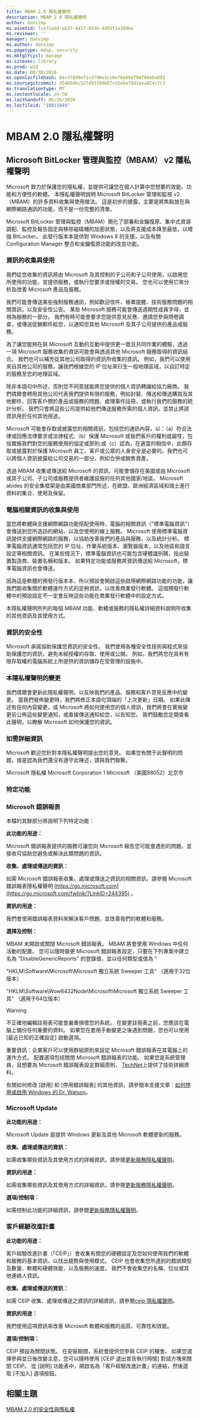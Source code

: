 ```yaml
---
title: MBAM 2.0 隱私權聲明
description: MBAM 2.0 隱私權聲明
author: dansimp
ms.assetid: fce72ad4-a837-4d17-8d3b-4d93f1a399be
ms.reviewer: ''
manager: dansimp
ms.author: dansimp
ms.pagetype: mdop, security
ms.mktglfcycl: manage
ms.sitesec: library
ms.prod: w10
ms.date: 08/30/2016
ms.openlocfilehash: 84c47899ef1cd790e3cc0ef8a69df04f066ba882
ms.sourcegitcommit: 354664bc527d93f80687cd2eba70d1eea024c7c3
ms.translationtype: MT
ms.contentlocale: zh-TW
ms.lasthandoff: 06/26/2020
ms.locfileid: "10811049"
---
```

# MBAM 2.0 隱私權聲明

## Microsoft BitLocker 管理與監控（MBAM） v2 隱私權聲明

Microsoft 致力於保護您的隱私權，並提供可讓您在個人計算中您想要的效能、功能和方便性的軟體。 本隱私權聲明說明 Microsoft BitLocker 管理和監視 v2 （MBAM）的許多資料收集與使用做法。 這是初步的披露，主要是將焦點放在與網際網路通訊的功能，而不是一份完整的清單。

Microsoft BitLocker 管理與監控（MBAM）簡化了部署和金鑰復原、集中式資源調配、監控及報告固定與移除磁碟機的加密狀態，以及將支援成本降至最低，以增強 BitLocker。 此發行版本本提供對 Windows 8 的支援，以及有關 Configuration Manager 整合和金鑰復原功能的改良功能。

### 資訊的收集與使用

我們從您收集的資訊將由 Microsoft 及其控制的子公司和子公司使用，以啟用您所使用的功能，並提供服務，或執行您要求或授權的交易。 您也可以使用它來分析及改善 Microsoft 產品及服務。

我們可能會傳送某些強制服務通訊，例如歡迎信件、帳單提醒、技術服務問題的相關資訊，以及安全性公告。 某些 Microsoft 服務可能會傳送週期性成員字母，並視為服務的一部分。 我們有時可能會要求您提供意見反應、邀請您參與問卷調查，或傳送促銷郵件給您，以通知您其他 Microsoft 及其子公司提供的產品或服務。

為了讓您能夠在與 Microsoft 互動的互動中提供更一致且共同作業的體驗，透過一項 Microsoft 服務收集的資訊可能會與透過其他 Microsoft 服務取得的資訊結合。 我們也可以補充從其他公司取得的資訊所收集的資訊。 例如，我們可以使用來自其他公司的服務，讓我們根據您的 IP 位址來衍生一般地理區域，以自訂特定的服務至您的地理區域。

除非本語句中所述，否則您不同意就能將您提供的個人資訊轉讓給協力廠商。 我們偶爾會聘用其他公司代表我們提供有限的服務，例如封裝、傳送和傳送購買及其他郵件、回答客戶關於產品或服務的問題、處理事件註冊，或執行我們的服務的統計分析。 我們只會將這些公司提供給他們傳送服務所需的個人資訊，並禁止將該資訊用於任何其他用途。

Microsoft 可能會存取或披露您的相關資訊，包括您的通訊內容，以：（a）符合法律或回應法律要求或法律程式;（b）保護 Microsoft 或我們客戶的權利或屬性，包括實施我們對您的服務使用的協定或原則;或（c）認為，在適當的相信中，此類存取或披露對於保護 Microsoft 員工、客戶或公眾的人身安全是必要的。我們也可以將個人資訊披露給公司交易的一部分，例如合併或銷售資產。

透過 MBAM 收集或傳送給 Microsoft 的資訊，可能會儲存在美國或由 Microsoft 或其子公司、子公司或服務提供者維護設施的任何其他國家/地區。 Microsoft abides 的安全集框架是由美國商業部門所述，在歐盟、歐洲經濟區域和瑞士進行資料的集合、使用及保留。

### 電腦相關資訊的收集與使用

當您將軟體與支援網際網路功能搭配使用時，電腦的相關資訊（"標準電腦資訊"）會傳送到您所造訪的網站，以及您使用的線上服務。 Microsoft 使用標準電腦資訊提供支援網際網路的服務，以協助改善我們的產品與服務，以及統計分析。 標準電腦資訊通常包括您的 IP 位址、作業系統版本、瀏覽器版本，以及地區和語言設定等相關資訊。 在某些情況下，標準電腦資訊也可能包含硬體識別碼，指出裝置製造商、裝置名稱和版本。 如果特定功能或服務將資訊傳送給 Microsoft，標準電腦資訊也會傳送。

因為這是軟體的預發行版本本，所以預設會開啟這些啟用網際網路功能的功能，讓我們能收集關於軟體運作方式的足夠資訊，以改善商業發行軟體。 這個預發行軟體中的預設設定不一定會反映這些功能在商業發行軟體中的設定方式。

本隱私權聲明所列的每個 MBAM 功能、軟體或服務的隱私權詳細資料說明所收集的其他資訊及其使用方式。

### 資訊的安全性

Microsoft 承諾協助保護您資訊的安全性。 我們使用各種安全性技術與程式來協助保護您的資訊，避免未經授權的存取、使用或公開。 例如，我們將您在具有有限存取權的電腦系統上所提供的資訊儲存在受管理的設施中。

### 本隱私權聲明的變更

我們偶爾會更新此隱私權聲明，以反映我們的產品、服務和客戶意見反應中的變更。 當我們發佈變更時，我們將修正本語句頂端的「上次更新」日期。 如果此陳述有任何內容變更，或 Microsoft 將如何使用您的個人資訊，我們將會在實施變更前公佈這些變更通知，或直接傳送通知給您，以告知您。 我們鼓勵您定期查看此聲明，以瞭解 Microsoft 如何保護您的資訊。

### 如需詳細資訊

Microsoft 歡迎您針對本隱私權聲明提出您的意見。 如果您有關于此聲明的問題，或是認為我們還沒有遵守此陳述，請與我們聯繫。

Microsoft 隱私權 Microsoft Corporation 1 Microsoft （美國98052）北京市

### 特定功能

### Microsoft 錯誤報表

本檔的其餘部分將說明下列特定功能：

**此功能的用途：**

Microsoft 錯誤報表提供的服務可讓您向 Microsoft 報告您可能會遇到的問題，並接收可協助您避免或解決此類問題的資訊。

**收集、處理或傳送的資訊：**

如需 Microsoft 錯誤報表收集、處理或傳送之資訊的相關資訊，請參閱 Microsoft 錯誤報表隱私權聲明 [https://go.microsoft.com](https://go.microsoft.com/fwlink/?LinkID=244395) 。

**資訊的用途：**

我們會使用錯誤報表資料來解決客戶問題，並改善我們的軟體和服務。

**選擇及控制：**

MBAM 未開啟或關閉 Microsoft 錯誤報表。 MBAM 將會使用 Windows 中任何活動的配置。 您可以隨時變更 Microsoft 錯誤報表設定，只要在下列專案中建立名為 "DisableGenericReports" 的登錄值，並以任何類型或值為 "

"HKLM\\Software\\Microsoft\\Microsoft 獨立系統 Sweeper 工具" （適用于32位版本）

"HKLM\\Software\\Wow6432Node\\Microsoft\\Microsoft 獨立系統 Sweeper 工具" （適用于64位版本）

> [!Warning]
> 不正確地編輯註冊表可能會嚴重損壞您的系統。 在變更註冊表之前，您應該在電腦上備份任何重要的資料。 如果您在套用手動變更之後遇到問題，您也可以使用 [最近已知的正確設定] 啟動選項。

重要資訊：企業客戶可以使用群組原則來設定 Microsoft 錯誤報表在其電腦上的運作方式。 配置選項包括關閉 Microsoft 錯誤報表的功能。 如果您是系統管理員，且想要為 Microsoft 錯誤報表設定群組原則， [TechNet](https://technet.microsoft.com/library/cc709644.aspx)上提供了技術詳細資料。

有關如何修改 [啟用] 和 [停用錯誤報表] 的其他資訊，請參閱本支援文章：[如何停用或啟用 Windows 的 Dr. Watson](https://support.microsoft.com/kb/188296)。

### Microsoft Update

**此功能的用途：**

Microsoft Update 是提供 Windows 更新及其他 Microsoft 軟體更新的服務。

**收集、處理或傳送的資訊：**

如需收集哪些資訊及其使用方式的詳細資訊，請參閱[更新服務隱私權聲明](https://go.microsoft.com/fwlink/?LinkId=244400)。

**資訊的用途：**

如需收集哪些資訊及其使用方式的詳細資訊，請參閱[更新服務隱私權聲明](https://go.microsoft.com/fwlink/?LinkId=244400)。

**選項/控制項：**

如需控制此功能的詳細資訊，請參閱[更新服務隱私權聲明](https://go.microsoft.com/fwlink/?LinkId=244000)。

### 客戶經驗改進計畫

**此功能的用途：**

客戶經驗改進計畫（「CEIP」）會收集有關您的硬體設定及您如何使用我們的軟體和服務的基本資訊，以找出趨勢與使用模式。 CEIP 也會收集您所遇到的錯誤類型及數量、軟體和硬體效能，以及服務的速度。 我們不會收集您的名稱、位址或其他連絡人資訊。

**收集、處理或傳送的資訊：**

如需 CEIP 收集、處理或傳送之資訊的詳細資訊，請參閱[ceip 隱私權聲明](https://go.microsoft.com/fwlink/?LinkID=52097)。

**資訊的用途：**

我們使用這項資訊來改善 Microsoft 軟體和服務的品質、可靠性和效能。

**選項/控制項：**

CEIP 預設為關閉狀態。 在安裝期間，系統會提供您參與 CEIP 的機會。 如果您選擇參與並日後改變主意，您可以隨時使用 [CEIP 退出宣告執行時間] 對話方塊來關閉 CEIP。 從 [說明] 功能表中，開啟名為「客戶經驗改進計畫」的連結，然後選取 [不加入] 選項按鈕。

## 相關主題

[MBAM 2.0 的安全性與隱私權](security-and-privacy-for-mbam-20-mbam-2.md)
